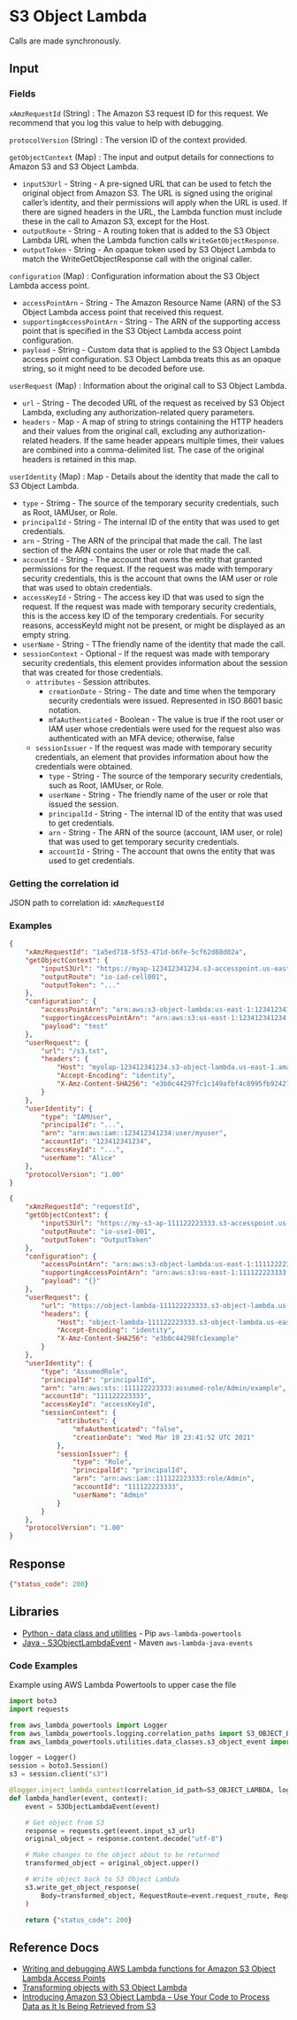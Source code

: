 # S3 Object Lambda

Calls are made synchronously.

## Input

### Fields

`xAmzRequestId` (String)
: The Amazon S3 request ID for this request. We recommend that you log this value to help with debugging.

`protocolVersion` (String)
: The version ID of the context provided.

`getObjectContext` (Map)
: The input and output details for connections to Amazon S3 and S3 Object Lambda.

- `inputS3Url` - String - A pre-signed URL that can be used to fetch the original object from Amazon S3.
The URL is signed using the original caller’s identity, and their permissions
will apply when the URL is used. If there are signed headers in the URL, the
Lambda function must include these in the call to Amazon S3, except for the Host.
- `outputRoute` - String - A routing token that is added to the S3 Object Lambda URL when the Lambda function
calls `WriteGetObjectResponse`.
- `outputToken` - String - An opaque token used by S3 Object Lambda to match the WriteGetObjectResponse call
with the original caller.

`configuration` (Map)
: Configuration information about the S3 Object Lambda access point.

- `accessPointArn` - String - The Amazon Resource Name (ARN) of the S3 Object Lambda access point that received
this request.
- `supportingAccessPointArn` - String - The ARN of the supporting access point that is specified in the S3 Object Lambda
access point configuration.
- `payload` - String - Custom data that is applied to the S3 Object Lambda access point configuration.
S3 Object Lambda treats this as an opaque string, so it might need to be decoded
before use.

`userRequest` (Map)
: Information about the original call to S3 Object Lambda.

- `url` - String - The decoded URL of the request as received by S3 Object Lambda, excluding any
authorization-related query parameters.
- `headers` - Map - A map of string to strings containing the HTTP headers and their values from the original call,
excluding any authorization-related headers.
If the same header appears multiple times, their values are combined into a comma-delimited list.
The case of the original headers is retained in this map.

`userIdentity` (Map)
: Map - Details about the identity that made the call to S3 Object Lambda.

- `type` - Strimg - The source of the temporary security credentials, such as Root, IAMUser, or Role.
- `principalId` - String - The internal ID of the entity that was used to get credentials.
- `arn` - String - The ARN of the principal that made the call. The last section of the ARN contains the user or role that made the call.
- `accountId` - String - The account that owns the entity that granted permissions for the request. If the request was made with temporary security credentials, this is the account that owns the IAM user or role that was used to obtain credentials.
- `accessKeyId` - String - The access key ID that was used to sign the request.
If the request was made with temporary security credentials, this is the access key ID of
the temporary credentials. For security reasons, accessKeyId might not be present, or might
be displayed as an empty string.
- `userName` - String - TThe friendly name of the identity that made the call.
- `sessionContext` - Optional - If the request was made with temporary security credentials, this element provides information about the 
    session that was created for those credentials.
    - `attributes` - Session attributes.
        - `creationDate` - String - The date and time when the temporary security credentials were issued.
        Represented in ISO 8601 basic notation.
        - `mfaAuthenticated` - Boolean - The value is true if the root user or IAM user whose credentials were used for the request also was
        authenticated with an MFA device; otherwise, false
    - `sessionIssuer` - If the request was made with temporary security credentials, an element that provides information
    about how the credentials were obtained.
        - `type` - String - The source of the temporary security credentials, such as Root, IAMUser, or Role.
        - `userName` - String - The friendly name of the user or role that issued the session.
        - `principalId` - String - The internal ID of the entity that was used to get credentials.
        - `arn` - String - The ARN of the source (account, IAM user, or role) that was used to get temporary security credentials.
        - `accountId` - String - The account that owns the entity that was used to get credentials.

### Getting the correlation id

JSON path to correlation id: `xAmzRequestId`

### Examples

```json title="IAM User"
{
    "xAmzRequestId": "1a5ed718-5f53-471d-b6fe-5cf62d88d02a",
    "getObjectContext": {
        "inputS3Url": "https://myap-123412341234.s3-accesspoint.us-east-1.amazonaws.com/s3.txt?X-Amz-Security-Token=...",
        "outputRoute": "io-iad-cell001",
        "outputToken": "..."
    },
    "configuration": {
        "accessPointArn": "arn:aws:s3-object-lambda:us-east-1:123412341234:accesspoint/myolap",
        "supportingAccessPointArn": "arn:aws:s3:us-east-1:123412341234:accesspoint/myap",
        "payload": "test"
    },
    "userRequest": {
        "url": "/s3.txt",
        "headers": {
            "Host": "myolap-123412341234.s3-object-lambda.us-east-1.amazonaws.com",
            "Accept-Encoding": "identity",
            "X-Amz-Content-SHA256": "e3b0c44297fc1c149afbf4c8995fb92427ae41e4649b934ca495991b7852b855"
        }
    },
    "userIdentity": {
        "type": "IAMUser",
        "principalId": "...",
        "arn": "arn:aws:iam::123412341234:user/myuser",
        "accountId": "123412341234",
        "accessKeyId": "...",
        "userName": "Alice"
    },
    "protocolVersion": "1.00"
}
```

```json title="Temp Credentials"
{
    "xAmzRequestId": "requestId",
    "getObjectContext": {
        "inputS3Url": "https://my-s3-ap-111122223333.s3-accesspoint.us-east-1.amazonaws.com/example?X-Amz-Security-Token=<snip>",
        "outputRoute": "io-use1-001",
        "outputToken": "OutputToken"
    },
    "configuration": {
        "accessPointArn": "arn:aws:s3-object-lambda:us-east-1:111122223333:accesspoint/example-object-lambda-ap",
        "supportingAccessPointArn": "arn:aws:s3:us-east-1:111122223333:accesspoint/example-ap",
        "payload": "{}"
    },
    "userRequest": {
        "url": "https://object-lambda-111122223333.s3-object-lambda.us-east-1.amazonaws.com/example",
        "headers": {
            "Host": "object-lambda-111122223333.s3-object-lambda.us-east-1.amazonaws.com",
            "Accept-Encoding": "identity",
            "X-Amz-Content-SHA256": "e3b0c44298fc1example"
        }
    },
    "userIdentity": {
        "type": "AssumedRole",
        "principalId": "principalId",
        "arn": "arn:aws:sts::111122223333:assumed-role/Admin/example",
        "accountId": "111122223333",
        "accessKeyId": "accessKeyId",
        "sessionContext": {
            "attributes": {
                "mfaAuthenticated": "false",
                "creationDate": "Wed Mar 10 23:41:52 UTC 2021"
            },
            "sessionIssuer": {
                "type": "Role",
                "principalId": "principalId",
                "arn": "arn:aws:iam::111122223333:role/Admin",
                "accountId": "111122223333",
                "userName": "Admin"
            }
        }
    },
    "protocolVersion": "1.00"
}
```

## Response

```json
{"status_code": 200}
```

## Libraries

- [Python - data class and utilities](https://awslabs.github.io/aws-lambda-powertools-python/latest/utilities/data_classes/#s3-object-lambda) - Pip `aws-lambda-powertools`
- [Java - S3ObjectLambdaEvent](https://github.com/aws/aws-lambda-java-libs/blob/master/aws-lambda-java-events/src/main/java/com/amazonaws/services/lambda/runtime/events/S3ObjectLambdaEvent.java) - Maven `aws-lambda-java-events`

### Code Examples

Example using AWS Lambda Powertools to upper case the file

```python title="app.py"
import boto3
import requests

from aws_lambda_powertools import Logger
from aws_lambda_powertools.logging.correlation_paths import S3_OBJECT_LAMBDA
from aws_lambda_powertools.utilities.data_classes.s3_object_event import S3ObjectLambdaEvent

logger = Logger()
session = boto3.Session()
s3 = session.client("s3")

@logger.inject_lambda_context(correlation_id_path=S3_OBJECT_LAMBDA, log_event=True)
def lambda_handler(event, context):
    event = S3ObjectLambdaEvent(event)

    # Get object from S3
    response = requests.get(event.input_s3_url)
    original_object = response.content.decode("utf-8")

    # Make changes to the object about to be returned
    transformed_object = original_object.upper()

    # Write object back to S3 Object Lambda
    s3.write_get_object_response(
        Body=transformed_object, RequestRoute=event.request_route, RequestToken=event.request_token
    )

    return {"status_code": 200}
```

## Reference Docs

- [Writing and debugging AWS Lambda functions for Amazon S3 Object Lambda Access Points](https://docs.aws.amazon.com/AmazonS3/latest/userguide/olap-writing-lambda.html)
- [Transforming objects with S3 Object Lambda](https://docs.aws.amazon.com/AmazonS3/latest/userguide/transforming-objects.html)
- [Introducing Amazon S3 Object Lambda – Use Your Code to Process Data as It Is Being Retrieved from S3](https://aws.amazon.com/blogs/aws/introducing-amazon-s3-object-lambda-use-your-code-to-process-data-as-it-is-being-retrieved-from-s3/)
